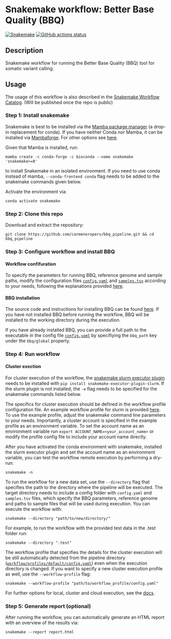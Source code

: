 # Snakemake workflow: Better Base Quality (BBQ)

[![Snakemake](https://img.shields.io/badge/snakemake-≥8.0.0-brightgreen.svg)](https://snakemake.github.io)
[![GitHub actions status](https://github.com/carmenoroperv/bbq_pipeline/workflows/Tests/badge.svg?branch=master)](https://github.com/carmenoroperv/bbq_pipeline/actions/workflows/main.yaml)

## Description

Snakemake workflow for running the Better Base Quality (BBQ) tool for somatic variant calling. 


## Usage

The usage of this workflow is also described in the [Snakemake Workflow Catalog](https://snakemake.github.io/snakemake-workflow-catalog/?usage=carmenoroperv/bbq_pipeline). (Will be published once the repo is public)

### Step 1: Install snakemake

Snakemake is best to be installed via the [Mamba package manager](https://github.com/mamba-org/mamba) (a drop-in replacement for conda). If you have neither Conda nor Mamba, it can be installed via [Mambaforge](https://github.com/conda-forge/miniforge#mambaforge). For other options see [here](https://github.com/mamba-org/mamba).

Given that Mamba is installed, run:

```
mamba create -c conda-forge -c bioconda --name snakemake 'snakemake>=8'
```

to install Snakemake in an isolated environment. If you need to use conda instead of mamba, `--conda-frontend conda` flag needs to be added to the snakemake commands given below. 

Activate the environment via: 

```
conda activate snakemake
```

### Step 2: Clone this repo

Download and extract the repository: 

```
git clone https://github.com/carmenoroperv/bbq_pipeline.git && cd bbq_pipeline
```

### Step 3: Configure workflow and install BBQ

#### Workflow confifuration
To specify the parameters for running BBQ, reference genome and sample paths, modify the configuration files [`config.yaml`](https://github.com/carmenoroperv/bbq_pipeline/blob/master/config/config.yaml) and [`samples.tsv`](https://github.com/carmenoroperv/bbq_pipeline/blob/master/config/samples.tsv) according to your needs, following the explanations provided [here](https://github.com/carmenoroperv/bbq_pipeline/tree/master/config).

#### BBQ installation
The source code and instructions for installing BBQ can be found [here](https://github.com/besenbacher/BetterBaseQuals/tree/main).
If you have not installed BBQ before running the workflow, BBQ will be installed to the working directory during the execution. 

If you have already installed BBQ, you can provide a full path to the executable in the config file [`config.yaml`](https://github.com/carmenoroperv/bbq_pipeline/blob/master/config/config.yaml) by specifiying the `bbq_path` key under the `bbq/global` property. 

### Step 4: Run workflow 

#### Cluster exection

For cluster execution of the workflow, the [snakemake slurm executor plugin](https://snakemake.github.io/snakemake-plugin-catalog/plugins/executor/slurm.html) needs to be installed with `pip install snakemake-executor-plugin-slurm`. If the slurm plugin is not installed, the `-e` flag needs to be specified for the snakemake commands listed below. 

The specifics for cluster execution should be defined in the workflow profile configuration file. An example workflow profile for slurm is provided [here](https://github.com/carmenoroperv/bbq_pipeline/tree/master/workflow/profiles/default/config.yaml). To use the example profile, adjust the snakemake command line parameters to your needs. Importantly, a cluster account is specified in the example profile as an environment variable. To set the account name as an environment variable run `export ACCOUNT_NAME=<your_account_name>` or modify the profile config file to include your account name directly.


After you have activated the conda environment with snakemake, installed the slurm executor plugin and set the account name as an environment variable, you can test the workflow remote execution by performing a dry-run:

```
snakemake -n
```

To run the workflow for a new data set, use the `--directory` flag that specifies the path to the directory where the pipeline will be executed. The target directory needs to include a config folder with `config.yaml` and `samples.tsv` files, which specify the BBQ parameters, reference genome and paths to sample files that will be used during execution. You can execute the workflow with: 

```
snakemake --directory "path/to/new/directory/"
```

For example, to run the workflow with the provided test data in the .test folder run: 

```
snakemake --directory ".test"
```

The workflow profile that specifies the details for the cluster execution will be still automatically detected from the pipeline directory ([`workflow/profiles/default/config.yaml`](https://github.com/carmenoroperv/bbq_pipeline/blob/master/workflow/profiles/default/config.yaml)) even when the execution directory is changed. If you want to specify a new cluster execution profile as well, use the `--workflow-profile` flag: 

```
snakemake --workflow-profile "path/to/workflow_profile/config.yaml"
```

For further options for local, cluster and cloud execution, see the [docs](https://snakemake.readthedocs.io/).


### Step 5: Generate report (optional)

After running the workflow, you can automatically generate an HTML report with an overview of the results via: 

```
snakemake --report report.html
```
